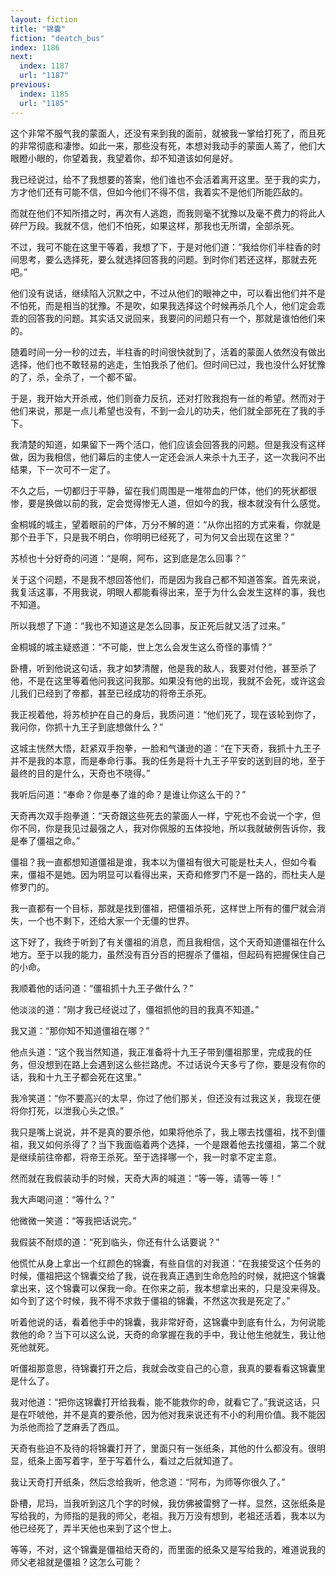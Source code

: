 ```yaml
---
layout: fiction
title: "锦囊"
fiction: "deatch_bus"
index: 1186
next:
  index: 1187
  url: "1187"
previous:
  index: 1185
  url: "1185"
---
```

这个非常不服气我的蒙面人，还没有来到我的面前，就被我一掌给打死了，而且死的非常彻底和凄惨。如此一来，那些没有死，本想对我动手的蒙面人蔫了，他们大眼瞪小眼的，你望着我，我望着你，却不知道该如何是好。

我已经说过，给不了我想要的答案，他们谁也不会活着离开这里。至于我的实力，方才他们还有可能不信，但如今他们不得不信，我着实不是他们所能匹敌的。

而就在他们不知所措之时，再次有人逃跑，而我则毫不犹豫以及毫不费力的将此人碎尸万段。我就不信，他们不怕死，如果这样，那我也无所谓，全部杀死。

不过，我可不能在这里干等着，我想了下，于是对他们道：“我给你们半柱香的时间思考，要么选择死，要么就选择回答我的问题。到时你们若还这样，那就去死吧。”

他们没有说话，继续陷入沉默之中，不过从他们的眼神之中，可以看出他们并不是不怕死，而是相当的犹豫。不是吹，如果我选择这个时候再杀几个人，他们定会乖乖的回答我的问题。其实话又说回来，我要问的问题只有一个，那就是谁怕他们来的。

随着时间一分一秒的过去，半柱香的时间很快就到了，活着的蒙面人依然没有做出选择，他们也不敢轻易的逃走，生怕我杀了他们。但时间已过，我也没什么好犹豫的了，杀，全杀了，一个都不留。

于是，我开始大开杀戒，他们则奋力反抗，还对打败我抱有一丝的希望。然而对于他们来说，那是一点儿希望也没有，不到一会儿的功夫，他们就全部死在了我的手下。

我清楚的知道，如果留下一两个活口，他们应该会回答我的问题。但是我没有这样做，因为我相信，他们幕后的主使人一定还会派人来杀十九王子，这一次我问不出结果，下一次可不一定了。

不久之后，一切都归于平静，留在我们周围是一堆带血的尸体，他们的死状都很惨，要是换做以前的我，定会觉得惨无人道，但如今的我，根本就没有什么感觉。

金桐城的城主，望着眼前的尸体，万分不解的道：“从你出招的方式来看，你就是那个丑手下，只是我不明白，你明明已经死了，可为何又会出现在这里？”

苏桢也十分好奇的问道：“是啊，阿布，这到底是怎么回事？”

关于这个问题，不是我不想回答他们，而是因为我自己都不知道答案。首先来说，我复活这事，不用我说，明眼人都能看得出来，至于为什么会发生这样的事，我也不知道。

所以我想了下道：“我也不知道这是怎么回事，反正死后就又活了过来。”

金桐城的城主疑惑道：“不可能，世上怎么会发生这么奇怪的事情？”

卧槽，听到他说这句话，我才如梦清醒，他是我的敌人，我要对付他，甚至杀了他，不是在这里等着他问我这问我那。如果没有他的出现，我就不会死，或许这会儿我们已经到了帝都，甚至已经成功的将帝王杀死。

我正视着他，将苏桢护在自己的身后，我质问道：“他们死了，现在该轮到你了，我问你，你抓十九王子到底想做什么？”

这城主恍然大悟，赶紧双手抱拳，一脸和气谦逊的道：“在下天奇，我抓十九王子并不是我的本意，而是奉命行事。我的任务是将十九王子平安的送到目的地，至于最终的目的是什么，天奇也不晓得。”

我听后问道：“奉命？你是奉了谁的命？是谁让你这么干的？”

天奇再次双手抱拳道：“天奇跟这些死去的蒙面人一样，宁死也不会说一个字，但你不同，你是我见过最强之人，我对你佩服的五体投地，所以我就破例告诉你，我是奉了僵祖之命。”

僵祖？我一直都想知道僵祖是谁，我本以为僵祖有很大可能是杜夫人，但如今看来，僵祖不是她。因为明显可以看得出来，天奇和修罗门不是一路的，而杜夫人是修罗门的。

我一直都有一个目标，那就是找到僵祖，把僵祖杀死，这样世上所有的僵尸就会消失，一个也不剩下，还给大家一个无僵的世界。

这下好了，我终于听到了有关僵祖的消息，而且我相信，这个天奇知道僵祖在什么地方。至于以我的能力，虽然没有百分百的把握杀了僵祖，但起码有把握保住自己的小命。

我顺着他的话问道：“僵祖抓十九王子做什么？”

他淡淡的道：“刚才我已经说过了，僵祖抓他的目的我真不知道。”

我又道：“那你知不知道僵祖在哪？”

他点头道：“这个我当然知道，我正准备将十九王子带到僵祖那里，完成我的任务，但没想到在路上会遇到这么些拦路虎。不过话说今天多亏了你，要是没有你的话，我和十九王子都会死在这里。”

我冷笑道：“你不要高兴的太早，你过了他们那关，但还没有过我这关，我现在便将你打死，以泄我心头之恨。”

我只是嘴上说说，并不是真的要杀他，如果将他杀了，我上哪去找僵祖，找不到僵祖，我又如何杀得了？当下我面临着两个选择，一个是跟着他去找僵祖，第二个就是继续前往帝都，将帝王杀死。至于选择哪一个，我一时拿不定主意。

然而就在我假装动手的时候，天奇大声的喊道：“等一等，请等一等！”

我大声喝问道：“等什么？”

他微微一笑道：“等我把话说完。”

我假装不耐烦的道：“死到临头，你还有什么话要说？”

他慌忙从身上拿出一个红颜色的锦囊，有些自信的对我道：“在我接受这个任务的时候，僵祖把这个锦囊交给了我，说在我真正遇到生命危险的时候，就把这个锦囊拿出来，这个锦囊可以保我一命。在你来之前，我本想拿出来的，只是没来得及。如今到了这个时候，我不得不求救于僵祖的锦囊，不然这次我是死定了。”

听着他说的话，看着他手中的锦囊，我非常好奇，这锦囊中到底有什么，为何说能救他的命？当下可以这么说，天奇的命掌握在我的手中，我让他生他就生，我让他死他就死。

听僵祖那意思，待锦囊打开之后，我就会改变自己的心意，我真的要看看这锦囊里是什么了。

我对他道：“把你这锦囊打开给我看，能不能救你的命，就看它了。”我说这话，只是在吓唬他，并不是真的要杀他，因为他对我来说还有不小的利用价值。我不能因为杀他而捡了芝麻丢了西瓜。

天奇有些迫不及待的将锦囊打开了，里面只有一张纸条，其他的什么都没有。很明显，纸条上面写着字，至于写着什么，看过之后就知道了。

我让天奇打开纸条，然后念给我听，他念道：“阿布，为师等你很久了。”

卧槽，尼玛，当我听到这几个字的时候，我仿佛被雷劈了一样。显然，这张纸条是写给我的，为师指的是我的师父，老祖。我万万没有想到，老祖还活着，我本以为他已经死了，弄半天他也来到了这个世上。

等等，不对，这个锦囊是僵祖给天奇的，而里面的纸条又是写给我的，难道说我的师父老祖就是僵祖？这怎么可能？